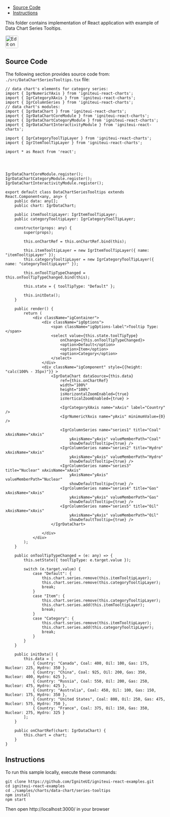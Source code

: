<!-- NOTE: do not change this file because it will be auto re-generated from template file: -->
<!-- https://github.com/IgniteUI/igniteui-react-examples/tree/master/sample-template-files/ReadMe.md -->

<!-- ## Table of Contents -->
<!-- - [Sample Preview](#Sample-Preview) -->
- [Source Code](#Source-Code)
- [Instructions](#Instructions)

This folder contains implementation of React application with example of Data Chart Series Tooltips.
<!-- in the Data Chart component -->
<!-- [Data Chart](https://infragistics.com/Reactsite/components/data-chart.html) -->

<html lang="en" xmlns="http://www.w3.org/1999/xhtml">
    <body>
        <a target="_blank" href="https://codesandbox.io/s/github/IgniteUI/igniteui-react-examples/tree/master/samples/charts/data-chart/series-tooltips?fontsize=14&hidenavigation=1&theme=dark&view=preview&file=/src/DataChartSeriesTooltips.tsx" rel="noopener noreferrer">
            <img height="40px" style="border-radius: 0.25rem" alt="Edit on CodeSandbox" src="https://static.infragistics.com/xplatform/images/sandbox/code.png"/>
        </a>
        <!-- <a target="_blank"
href="https://codesandbox.io/s/github/IgniteUI/igniteui-react-examples/tree/master/samples/maps/geo-map/binding-csv-points?fontsize=14&hidenavigation=1&theme=dark&view=preview">
            <img alt="Edit Sample" src="https://codesandbox.io/static/img/play-codesandbox.svg"/>
        </a> -->
        <!-- <a target="_blank" style="margin-left: 0.5rem"
href="https://codesandbox.io/embed/github/IgniteUI/igniteui-react-examples/tree/master/samples/charts/data-chart/series-tooltips?fontsize=14&hidenavigation=1&theme=dark&view=preview&file=/src/DataChartSeriesTooltips.tsx">
            <img height="40px" style="border-radius: 5px" alt="View on CodeSandbox" src="https://static.infragistics.com/xplatform/images/sandbox/view.png"/>
        </a> -->
        <!-- <a target="_blank"
href="https://codesandbox.io/embed/github/IgniteUI/igniteui-react-examples/tree/master/samples/maps/geo-map/binding-csv-points?fontsize=14&hidenavigation=1&theme=dark&view=preview">
            <img alt="View on CodeSandbox" src="https://static.infragistics.com/xplatform/images/sandbox/view.png"/>
        </a>
https://codesandbox.io/embed/react-treemap-overview-rtb45
https://codesandbox.io/static/img/play-codesandbox.svg
https://codesandbox.io/embed/react-treemap-overview-rtb45?view=browser -->
    </body>
</html>

<!-- ## Sample Preview -->

<!-- <iframe
  src="https://codesandbox.io/embed/github/IgniteUI/igniteui-react-examples/tree/master/samples/charts/data-chart/series-tooltips?fontsize=14&hidenavigation=1&theme=dark&view=preview&file=/src/DataChartSeriesTooltips.tsx"
  style="width:100%; height:400px; border:0; border-radius: 4px; overflow:hidden;"
  allow="accelerometer; ambient-light-sensor; camera; encrypted-media; geolocation; gyroscope; hid; microphone; midi; payment; usb; vr"
  sandbox="allow-forms allow-modals allow-popups allow-presentation allow-same-origin allow-scripts"
></iframe> -->

## Source Code

The following section provides source code from:
`./src/DataChartSeriesTooltips.tsx` file:

```tsx
// data chart's elements for category series:
import { IgrNumericYAxis } from 'igniteui-react-charts';
import { IgrCategoryXAxis } from 'igniteui-react-charts';
import { IgrColumnSeries } from 'igniteui-react-charts';
// data chart's modules:
import { IgrDataChart } from 'igniteui-react-charts';
import { IgrDataChartCoreModule } from 'igniteui-react-charts';
import { IgrDataChartCategoryModule } from 'igniteui-react-charts';
import { IgrDataChartInteractivityModule } from 'igniteui-react-charts';

import { IgrCategoryToolTipLayer } from 'igniteui-react-charts';
import { IgrItemToolTipLayer } from 'igniteui-react-charts';

import * as React from 'react';




IgrDataChartCoreModule.register();
IgrDataChartCategoryModule.register();
IgrDataChartInteractivityModule.register();

export default class DataChartSeriesTooltips extends React.Component<any, any> {
    public data: any[];
    public chart: IgrDataChart;

    public itemTooltipLayer: IgrItemToolTipLayer;
    public categoryTooltipLayer: IgrCategoryToolTipLayer;

    constructor(props: any) {
        super(props);

        this.onChartRef = this.onChartRef.bind(this);

        this.itemTooltipLayer = new IgrItemToolTipLayer({ name: "itemTooltipLayer" });
        this.categoryTooltipLayer = new IgrCategoryToolTipLayer({ name: "categoryTooltipLayer" });

        this.onToolTipTypeChanged = this.onToolTipTypeChanged.bind(this);

        this.state = { toolTipType: "Default" };

        this.initData();
    }

    public render() {
        return (
            <div className="igContainer">
                <div className="igOptions">
                    <span className="igOptions-label">Tooltip Type: </span>
                    <select value={this.state.toolTipType}
                        onChange={this.onToolTipTypeChanged}>
                        <option>Default</option>
                        <option>Item</option>
                        <option>Category</option>
                    </select>
                </div>
                <div className="igComponent" style={{height: "calc(100% - 35px)"}} >
                    <IgrDataChart dataSource={this.data}
                        ref={this.onChartRef}
                        width="100%"
                        height="100%"
                        isHorizontalZoomEnabled={true}
                        isVerticalZoomEnabled={true} >

                        <IgrCategoryXAxis name="xAxis" label="Country" />
                        <IgrNumericYAxis name="yAxis" minimumValue={0} />

                        <IgrColumnSeries name="series1" title="Coal" xAxisName="xAxis"
                            yAxisName="yAxis" valueMemberPath="Coal"
                            showDefaultTooltip={true} />
                        <IgrColumnSeries name="series2" title="Hydro" xAxisName="xAxis"
                            yAxisName="yAxis" valueMemberPath="Hydro"
                            showDefaultTooltip={true} />
                        <IgrColumnSeries name="series3" title="Nuclear" xAxisName="xAxis"
                            yAxisName="yAxis" valueMemberPath="Nuclear"
                            showDefaultTooltip={true} />
                        <IgrColumnSeries name="series4" title="Gas" xAxisName="xAxis"
                            yAxisName="yAxis" valueMemberPath="Gas"
                            showDefaultTooltip={true} />
                        <IgrColumnSeries name="series5" title="Oil" xAxisName="xAxis"
                            yAxisName="yAxis" valueMemberPath="Oil"
                            showDefaultTooltip={true} />
                    </IgrDataChart>

                </div>
            </div>
        );
    }

    public onToolTipTypeChanged = (e: any) => {
        this.setState({ toolTipType: e.target.value });

        switch (e.target.value) {
            case "Default": {
                this.chart.series.remove(this.itemTooltipLayer);
                this.chart.series.remove(this.categoryTooltipLayer);
                break;
            }
            case "Item": {
                this.chart.series.remove(this.categoryTooltipLayer);
                this.chart.series.add(this.itemTooltipLayer);
                break;
            }
            case "Category": {
                this.chart.series.remove(this.itemTooltipLayer);
                this.chart.series.add(this.categoryTooltipLayer);
                break;
            }
        }
    }

    public initData() {
        this.data = [
            { Country: "Canada", Coal: 400, Oil: 100, Gas: 175, Nuclear: 225, Hydro: 350 },
            { Country: "China", Coal: 925, Oil: 200, Gas: 350, Nuclear: 400, Hydro: 625 },
            { Country: "Russia", Coal: 550, Oil: 200, Gas: 250, Nuclear: 475, Hydro: 425 },
            { Country: "Australia", Coal: 450, Oil: 100, Gas: 150, Nuclear: 175, Hydro: 350 },
            { Country: "United States", Coal: 800, Oil: 250, Gas: 475, Nuclear: 575, Hydro: 750 },
            { Country: "France", Coal: 375, Oil: 150, Gas: 350, Nuclear: 275, Hydro: 325 }
        ];
    }

    public onChartRef(chart: IgrDataChart) {
        this.chart = chart;
    }
}

```

## Instructions
To run this sample locally, execute these commands:

```
git clone https://github.com/IgniteUI/igniteui-react-examples.git
cd igniteui-react-examples
cd ./samples/charts/data-chart/series-tooltips
npm install
npm start

```

Then open http://localhost:3000/ in your browser

